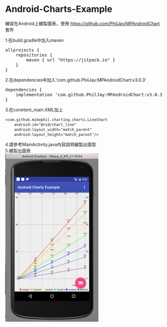 # Android-Charts-Example
練習在Android上繪製圖表，使用 https://github.com/PhilJay/MPAndroidChart 套件

1.在build.gradle中加入maven 
<pre>
allprojects {
    repositories {
        maven { url "https://jitpack.io" }
    }
}</pre>
2.在dependencies中加入'com.github.PhilJay:MPAndroidChart:v3.0.3'  
<pre>
dependencies {
    implementation 'com.github.PhilJay:MPAndroidChart:v3.0.3'
}
</pre>
3.在conetent_main.XML加上

    <com.github.mikephil.charting.charts.LineChart
        android:id="@+id/chart_line"
        android:layout_width="match_parent"
        android:layout_height="match_parent"/>
4.請參考MainActivity.java內容說明繪製出圖型  
5.繪製出圖表  
<img src="https://github.com/unromanticman/Android-Charts-Example/blob/master/demo.png?raw=true" width="300">
